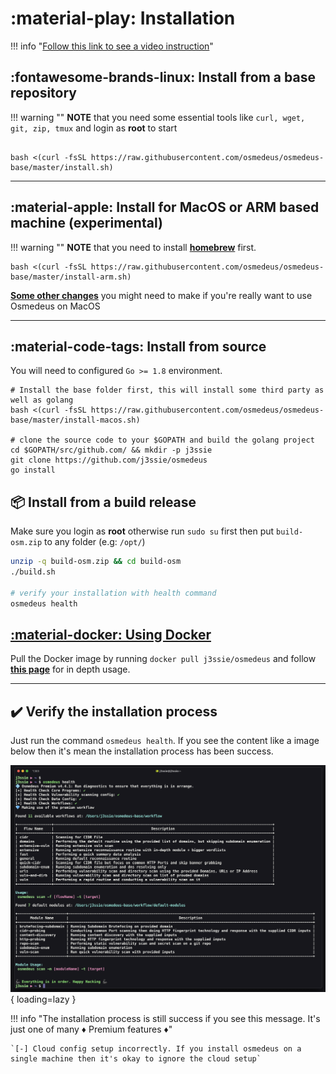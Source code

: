 # :material-play: Installation

!!! info "[Follow this link to see a video instruction](https://www.youtube.com/playlist?list=PLiifzv5MjIo3JqKeG5EXbSKDBlqa7v14P)"


## :fontawesome-brands-linux: Install from a base repository

!!! warning ""
    **NOTE** that you need some essential tools like `curl, wget, git, zip, tmux` and login as **root** to start

```shell

bash <(curl -fsSL https://raw.githubusercontent.com/osmedeus/osmedeus-base/master/install.sh)
```

***

## :material-apple: Install for MacOS or ARM based machine (experimental)

!!! warning ""
    **NOTE** that you need to install **[homebrew](https://brew.sh/)** first.

```shell
bash <(curl -fsSL https://raw.githubusercontent.com/osmedeus/osmedeus-base/master/install-arm.sh)
```

**[Some other changes](/installation/install-note/#when-install-on-macos)** you might need to make if you're really want to use Osmedeus on MacOS

***

## :material-code-tags: Install from source

You will need to configured `Go >= 1.8` environment.

```shell
# Install the base folder first, this will install some third party as well as golang 
bash <(curl -fsSL https://raw.githubusercontent.com/osmedeus/osmedeus-base/master/install-macos.sh)

# clone the source code to your $GOPATH and build the golang project
cd $GOPATH/src/github.com/ && mkdir -p j3ssie
git clone https://github.com/j3ssie/osmedeus
go install

```

## :package: Install from a build release

Make sure you login as **root** otherwise run `sudo su` first then put `build-osm.zip` to any folder (e.g: `/opt/`)

```bash
unzip -q build-osm.zip && cd build-osm
./build.sh

# verify your installation with health command
osmedeus health
```

## [:material-docker: Using Docker](/installation/using-docker/)

Pull the Docker image by running `docker pull j3ssie/osmedeus` and follow [**this page**](/installation/using-docker/) for in depth usage.

***

## :heavy_check_mark: Verify the installation process

Just run the command `osmedeus health`. If you see the content like a image below then it's mean the installation process has been success.

![intro](static/images/osm-health.png){ loading=lazy }

!!! info "The installation process is still success if you see this message. It's just one of many :diamonds: Premium features :diamonds:"

    `[-] Cloud config setup incorrectly. If you install osmedeus on a single machine then it's okay to ignore the cloud setup`

